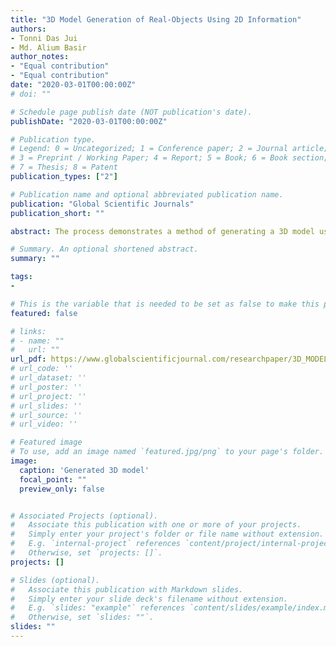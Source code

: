 ```yaml
---
title: "3D Model Generation of Real-Objects Using 2D Information"
authors:
- Tonni Das Jui 
- Md. Alium Basir
author_notes:
- "Equal contribution"
- "Equal contribution"
date: "2020-03-01T00:00:00Z"
# doi: ""

# Schedule page publish date (NOT publication's date).
publishDate: "2020-03-01T00:00:00Z"

# Publication type.
# Legend: 0 = Uncategorized; 1 = Conference paper; 2 = Journal article;
# 3 = Preprint / Working Paper; 4 = Report; 5 = Book; 6 = Book section;
# 7 = Thesis; 8 = Patent
publication_types: ["2"]

# Publication name and optional abbreviated publication name.
publication: "Global Scientific Journals"
publication_short: ""

abstract: The process demonstrates a method of generating a 3D model using depth and color information of real-object using our proposed algorithm. The primary idea of the method is to manipulate extracting of RGB and depth data from the 2D colored picture of that object and abstracting them within arrays to plot in three-dimensional frames to generate the 3D colored model of the real-object. The proposed system comprises of 3 phases. The phases include acquisition of color and depth information of real objects, extraction, and abstraction of RGB and depth data, generating a 3D model using our proposed algorithm method. Whereas, our proposed algorithm focuses on creating several 1D arrays for depth as well as the color data meaning Red, Green, Blue pixel values separately. By mapping the depth values accordingly pixel-wise 3D black and white models can be created where the background is also included. By limiting the depth values according to the position of the object the background can also be removed to construct te focused object's 3D model. Furthermore, our algorithm maps the RGB arrays in the black and white models to add proper colors pixel-wise. As a result, the colorful RGB 3D model can be achieved. Lastly, we implement or approach on three different case scenarios to valuate the efficiency of the approach.

# Summary. An optional shortened abstract.
summary: ""

tags:
- 

# This is the variable that is needed to be set as false to make this page visible, or true to avoid it 
featured: false

# links:
# - name: ""
#   url: ""
url_pdf: https://www.globalscientificjournal.com/researchpaper/3D_MODEL_GENERATION_OF_REAL_OBJECTS_USING_2D_INFORMATION.pdf
# url_code: ''
# url_dataset: ''
# url_poster: ''
# url_project: ''
# url_slides: ''
# url_source: ''
# url_video: ''

# Featured image
# To use, add an image named `featured.jpg/png` to your page's folder. 
image:
  caption: 'Generated 3D model'
  focal_point: ""
  preview_only: false


# Associated Projects (optional).
#   Associate this publication with one or more of your projects.
#   Simply enter your project's folder or file name without extension.
#   E.g. `internal-project` references `content/project/internal-project/index.md`.
#   Otherwise, set `projects: []`.
projects: []

# Slides (optional).
#   Associate this publication with Markdown slides.
#   Simply enter your slide deck's filename without extension.
#   E.g. `slides: "example"` references `content/slides/example/index.md`.
#   Otherwise, set `slides: ""`.
slides: ""
---
```


<!-- {{% callout note %}}
Click the *Cite* button above to demo the feature to enable visitors to import publication metadata into their reference management software.
{{% /callout %}} -->

<!-- {{% callout note %}}
Create your slides in Markdown - click the *Slides* button to check out the example.
{{% /callout %}} -->

<!-- Supplementary notes can be added here, including [code, math, and images](https://wowchemy.com/docs/writing-markdown-latex/). -->
